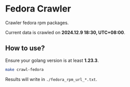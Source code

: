 # Fedora Crawler

Crawler fedora rpm packages.

Current data is crawled on **2024.12.9 18:30, UTC+08:00**.

## How to use?

Ensure your golang version is at least **1.23.3**.

```bash
make crawl-fedora
```

Results will write in `./fedora_rpm_url_*.txt`.



